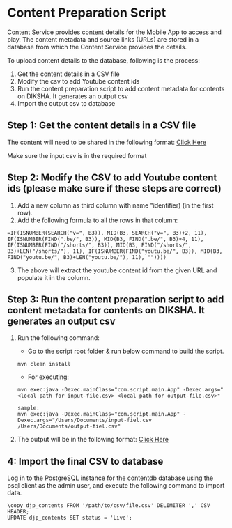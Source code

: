# Content Preparation Script

Content Service provides content details for the Mobile App to access and play. The content metadata and source links (URLs) are stored in a database from which the Content Service provides the details.

To upload content details to the database, following is the process:
1. Get the content details in a CSV file
2. Modify the csv to add Youtube content ids
3. Run the content preparation script to add content metadata for contents on DIKSHA. It generates an output csv
4. Import the output csv to database

## Step 1: Get the content details in a CSV file
The content will need to be shared in the following format: [Click Here](https://raw.githubusercontent.com/Sunbird-AIAssistant/content-service/main/script/sample-csv/input-file.csv)

Make sure the input csv is in the required format

## Step 2: Modify the CSV to add Youtube content ids (please make sure if these steps are correct)
1. Add a new column as third column with name "identifier) (in the first row).
2. Add the following formula to all the rows in that column:
```
=IF(ISNUMBER(SEARCH("v=", B3)), MID(B3, SEARCH("v=", B3)+2, 11), IF(ISNUMBER(FIND(".be/", B3)), MID(B3, FIND(".be/", B3)+4, 11), IF(ISNUMBER(FIND("/shorts/", B3)), MID(B3, FIND("/shorts/", B3)+LEN("/shorts/"), 11), IF(ISNUMBER(FIND("youtu.be/", B3)), MID(B3, FIND("youtu.be/", B3)+LEN("youtu.be/"), 11), ""))))
```
3. The above will extract the youtube content id from the given URL and populate it in the column.

## Step 3: Run the content preparation script to add content metadata for contents on DIKSHA. It generates an output csv
1. Run the following command:
    - Go to the script root folder & run below command to build the script.
      
	```mvn clean install```
    - For executing:

	```
	mvn exec:java -Dexec.mainClass="com.script.main.App" -Dexec.args="<local path for input-file.csv> <local path for output-file.csv>"

	sample: 
	mvn exec:java -Dexec.mainClass="com.script.main.App" -Dexec.args="/Users/Documents/input-fiel.csv /Users/Documents/output-fiel.csv"
	```
3. The output will be in the following format: [Click Here](https://raw.githubusercontent.com/Sunbird-AIAssistant/content-service/main/script/sample-csv/output-file.csv)

## 4: Import the final CSV to database
Log in to the PostgreSQL instance for the contentdb database using the psql client as the admin user, and execute the following command to import data.
```
\copy djp_contents FROM '/path/to/csv/file.csv' DELIMITER ',' CSV HEADER;
UPDATE djp_contents SET status = 'Live';
```
